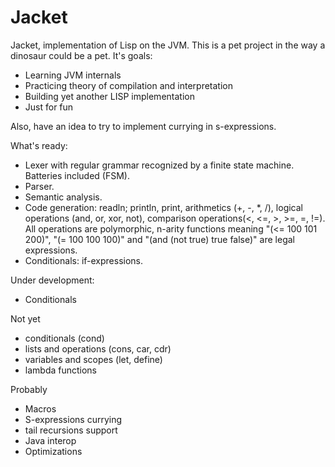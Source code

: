 Jacket
===

Jacket, implementation of Lisp on the JVM.
This is a pet project in the way a dinosaur could be a pet. It's goals:
* Learning JVM internals
* Practicing theory of compilation and interpretation
* Building yet another LISP implementation
* Just for fun

Also, have an idea to try to implement currying in s-expressions.

What's ready:
* Lexer with regular grammar recognized by a finite state machine. Batteries included (FSM).
* Parser.
* Semantic analysis.
* Code generation: readln; println, print, arithmetics (+, -, *, /), logical operations (and, or, xor, not), comparison operations(<, <=, >, >=, =, !=). All operations are polymorphic, n-arity functions meaning "(<= 100 101 200)", "(= 100 100 100)" and "(and (not true) true false)" are legal expressions.
* Conditionals: if-expressions.

Under development:
* Conditionals

Not yet
* conditionals (cond)
* lists and operations (cons, car, cdr)
* variables and scopes (let, define)
* lambda functions

Probably
* Macros
* S-expressions currying
* tail recursions support
* Java interop
* Optimizations